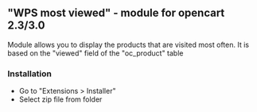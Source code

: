 ## "WPS most viewed" - module for opencart 2.3/3.0

Module allows you to display the products that are visited most often. It is based on the "viewed" field of the "oc_product" table

### Installation
 - Go to "Extensions > Installer"
 - Select zip file from folder
